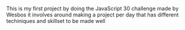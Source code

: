 This is my first project by doing the JavaScript 30 challenge made by Wesbos
it involves around making a project per day that has different techiniques and skillset to be made well
